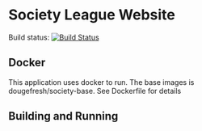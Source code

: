 # Society League Website

Build status: [![Build Status](https://travis-ci.org/dougEfresh/society-leagues.svg)](https://travis-ci.org/dougEfresh/society-leagues)

## Docker
  This application uses docker to run. The base images is dougefresh/society-base. See Dockerfile for details


## Building and Running

